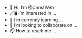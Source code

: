 - 👋 Hi, I’m @ChristWeb
- 🪄🖥️ I’m interested in ...
- 🌱 I’m currently learning ...
- 💞️ I’m looking to collaborate on ...
- 📫 How to reach me ...

<!---
ChristWeb/ChristWeb is a ✨ special ✨ repository because its `README.md` (this file) appears on your GitHub profile.
You can click the Preview link to take a look at your changes.
--->
